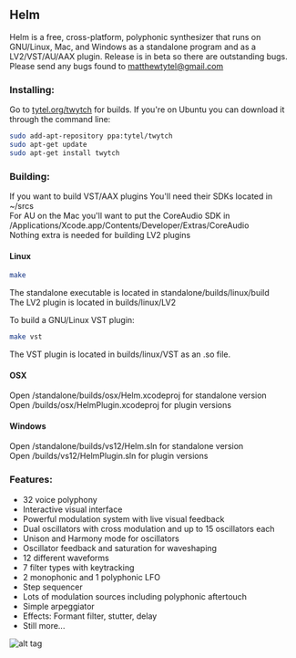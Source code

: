 ## Helm
Helm is a free, cross-platform, polyphonic synthesizer that runs on GNU/Linux, Mac, and Windows as a standalone program and as a LV2/VST/AU/AAX plugin. Release is in beta so there are outstanding bugs. Please send any bugs found to matthewtytel@gmail.com

### Installing:
Go to [tytel.org/twytch](http://tytel.org/twytch) for builds. If you're on Ubuntu you can download it through the command line:
```bash
sudo add-apt-repository ppa:tytel/twytch
sudo apt-get update
sudo apt-get install twytch
```

### Building:
If you want to build VST/AAX plugins You'll need their SDKs located in ~/srcs  
For AU on the Mac you'll want to put the CoreAudio SDK in /Applications/Xcode.app/Contents/Developer/Extras/CoreAudio  
Nothing extra is needed for building LV2 plugins

#### Linux
```bash
make
```
The standalone executable is located in standalone/builds/linux/build  
The LV2 plugin is located in builds/linux/LV2  

To build a GNU/Linux VST plugin:
```bash
make vst
```
The VST plugin is located in builds/linux/VST as an .so file.

#### OSX
Open /standalone/builds/osx/Helm.xcodeproj for standalone version  
Open /builds/osx/HelmPlugin.xcodeproj for plugin versions

#### Windows
Open /standalone/builds/vs12/Helm.sln for standalone version  
Open /builds/vs12/HelmPlugin.sln for plugin versions

### Features:
 - 32 voice polyphony
 - Interactive visual interface
 - Powerful modulation system with live visual feedback
 - Dual oscillators with cross modulation and up to 15 oscillators each
 - Unison and Harmony mode for oscillators
 - Oscillator feedback and saturation for waveshaping
 - 12 different waveforms
 - 7 filter types with keytracking
 - 2 monophonic and 1 polyphonic LFO
 - Step sequencer
 - Lots of modulation sources including polyphonic aftertouch
 - Simple arpeggiator
 - Effects: Formant filter, stutter, delay
 - Still more...

![alt tag](http://tytel.org/static/images/helm_screenshot.png)
